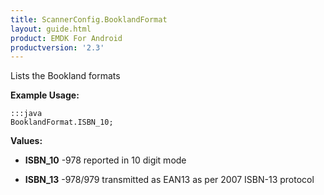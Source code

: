 ```yaml
---
title: ScannerConfig.BooklandFormat
layout: guide.html
product: EMDK For Android
productversion: '2.3'
---
```


Lists the Bookland formats

 

**Example Usage:**
	
	:::java	
	BooklandFormat.ISBN_10;


**Values:**

* **ISBN_10** -978 reported in 10 digit mode

* **ISBN_13** -978/979 transmitted as EAN13 as per 2007 ISBN-13 protocol










